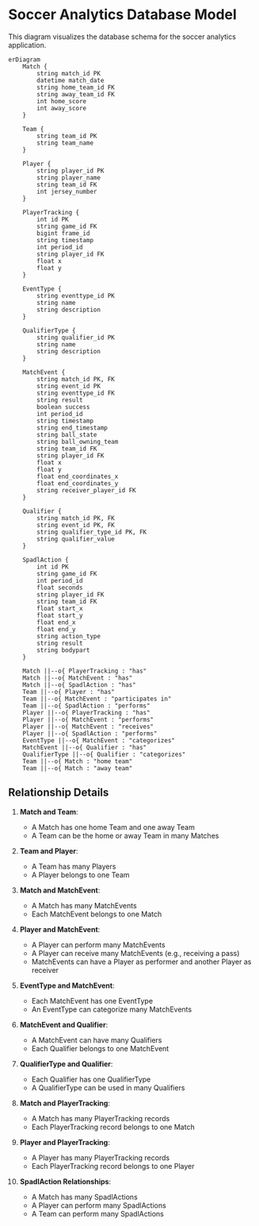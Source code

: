 # Soccer Analytics Database Model

This diagram visualizes the database schema for the soccer analytics application.

```mermaid
erDiagram
    Match {
        string match_id PK
        datetime match_date
        string home_team_id FK
        string away_team_id FK
        int home_score
        int away_score
    }
    
    Team {
        string team_id PK
        string team_name
    }
    
    Player {
        string player_id PK
        string player_name
        string team_id FK
        int jersey_number
    }
    
    PlayerTracking {
        int id PK
        string game_id FK
        bigint frame_id
        string timestamp
        int period_id
        string player_id FK
        float x
        float y
    }
    
    EventType {
        string eventtype_id PK
        string name
        string description
    }
    
    QualifierType {
        string qualifier_id PK
        string name
        string description
    }
    
    MatchEvent {
        string match_id PK, FK
        string event_id PK
        string eventtype_id FK
        string result
        boolean success
        int period_id
        string timestamp
        string end_timestamp
        string ball_state
        string ball_owning_team
        string team_id FK
        string player_id FK
        float x
        float y
        float end_coordinates_x
        float end_coordinates_y
        string receiver_player_id FK
    }
    
    Qualifier {
        string match_id PK, FK
        string event_id PK, FK
        string qualifier_type_id PK, FK
        string qualifier_value
    }
    
    SpadlAction {
        int id PK
        string game_id FK
        int period_id
        float seconds
        string player_id FK
        string team_id FK
        float start_x
        float start_y
        float end_x
        float end_y
        string action_type
        string result
        string bodypart
    }
    
    Match ||--o{ PlayerTracking : "has"
    Match ||--o{ MatchEvent : "has"
    Match ||--o{ SpadlAction : "has"
    Team ||--o{ Player : "has"
    Team ||--o{ MatchEvent : "participates in"
    Team ||--o{ SpadlAction : "performs"
    Player ||--o{ PlayerTracking : "has"
    Player ||--o{ MatchEvent : "performs"
    Player ||--o{ MatchEvent : "receives"
    Player ||--o{ SpadlAction : "performs"
    EventType ||--o{ MatchEvent : "categorizes"
    MatchEvent ||--o{ Qualifier : "has"
    QualifierType ||--o{ Qualifier : "categorizes"
    Team ||--o{ Match : "home team"
    Team ||--o{ Match : "away team"
```

## Relationship Details

1. **Match and Team**:
   - A Match has one home Team and one away Team
   - A Team can be the home or away Team in many Matches

2. **Team and Player**:
   - A Team has many Players
   - A Player belongs to one Team

3. **Match and MatchEvent**:
   - A Match has many MatchEvents
   - Each MatchEvent belongs to one Match

4. **Player and MatchEvent**:
   - A Player can perform many MatchEvents
   - A Player can receive many MatchEvents (e.g., receiving a pass)
   - MatchEvents can have a Player as performer and another Player as receiver

5. **EventType and MatchEvent**:
   - Each MatchEvent has one EventType
   - An EventType can categorize many MatchEvents

6. **MatchEvent and Qualifier**:
   - A MatchEvent can have many Qualifiers
   - Each Qualifier belongs to one MatchEvent

7. **QualifierType and Qualifier**:
   - Each Qualifier has one QualifierType
   - A QualifierType can be used in many Qualifiers

8. **Match and PlayerTracking**:
   - A Match has many PlayerTracking records
   - Each PlayerTracking record belongs to one Match

9. **Player and PlayerTracking**:
   - A Player has many PlayerTracking records
   - Each PlayerTracking record belongs to one Player

10. **SpadlAction Relationships**:
    - A Match has many SpadlActions
    - A Player can perform many SpadlActions
    - A Team can perform many SpadlActions
